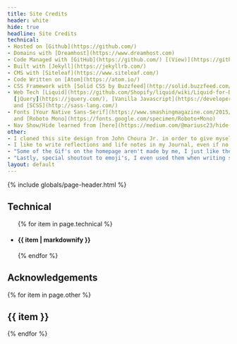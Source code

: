 ```yaml
---
title: Site Credits
header: white
hide: true
headline: Site Credits
technical:
- Hosted on [Github](https://github.com/)
- Domains with [Dreamhost](https://www.dreamhost.com)
- Code Managed with [GitHub](https://github.com/) [(View)](https://github.com/jaythanelam/jde)
- Built with [Jekyll](https://jekyllrb.com/)
- CMS with [Siteleaf](https://www.siteleaf.com/)
- Code Written on [Atom](https://atom.io/)
- CSS Framework with [Solid CSS by Buzzfeed](http://solid.buzzfeed.com/)
- Web Tech [Liquid](https://github.com/Shopify/liquid/wiki/Liquid-for-Designers),
  [jQuery](https://jquery.com/), [Vanilla Javascript](https://developer.mozilla.org/en-US/docs/Web/JavaScript),
  and [SCSS](http://sass-lang.com/)
- Fonts [Your Native Sans-Serif](https://www.smashingmagazine.com/2015/11/using-system-ui-fonts-practical-guide/)
  and [Roboto Mono](https://fonts.google.com/specimen/Roboto+Mono)
- Nav Show/Hide learned from [here](https://medium.com/@mariusc23/hide-header-on-scroll-down-show-on-scroll-up-67bbaae9a78c#.l6t9zfowf)
other:
- I cloned this site design from John Choura Jr. in order to give myself a headstart on my site redesign.
- I like to write reflections and life notes in my Journal, even if no one reads them.
- "Some of the Gif's on the homepage aren't made by me, I just like them \U0001F642."
- "Lastly, special shoutout to emoji's, I even used them when writing some code \U0001F918."
layout: default
---
```


{% include globals/page-header.html %}

<section class="page-body md-pt6">
  <div class="post-content wrapper xs-mt3">
    <div class="xs-block gutters">
      <div class="col md-col-5">
        <h1>Technical</h1>
        <ul class="xs-mb6">
          {% for item in page.technical %}
            <li><h4 class="text-black xs-mb1">{{ item | markdownify }}</h4></li>
          {% endfor %}
        </ul>
      </div>
      <div class="col md-col-5 md-offset-2">
        <h1>Acknowledgements</h1>
          {% for item in page.other %}
            <h2 class="text-black">
              {{ item }}
            </h2>
          {% endfor %}
      </div>
    </div>
  </div>
</section>
